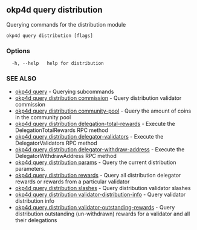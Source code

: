 ## okp4d query distribution

Querying commands for the distribution module

```
okp4d query distribution [flags]
```

### Options

```
  -h, --help   help for distribution
```

### SEE ALSO

* [okp4d query](okp4d_query.md)	 - Querying subcommands
* [okp4d query distribution commission](okp4d_query_distribution_commission.md)	 - Query distribution validator commission
* [okp4d query distribution community-pool](okp4d_query_distribution_community-pool.md)	 - Query the amount of coins in the community pool
* [okp4d query distribution delegation-total-rewards](okp4d_query_distribution_delegation-total-rewards.md)	 - Execute the DelegationTotalRewards RPC method
* [okp4d query distribution delegator-validators](okp4d_query_distribution_delegator-validators.md)	 - Execute the DelegatorValidators RPC method
* [okp4d query distribution delegator-withdraw-address](okp4d_query_distribution_delegator-withdraw-address.md)	 - Execute the DelegatorWithdrawAddress RPC method
* [okp4d query distribution params](okp4d_query_distribution_params.md)	 - Query the current distribution parameters.
* [okp4d query distribution rewards](okp4d_query_distribution_rewards.md)	 - Query all distribution delegator rewards or rewards from a particular validator
* [okp4d query distribution slashes](okp4d_query_distribution_slashes.md)	 - Query distribution validator slashes
* [okp4d query distribution validator-distribution-info](okp4d_query_distribution_validator-distribution-info.md)	 - Query validator distribution info
* [okp4d query distribution validator-outstanding-rewards](okp4d_query_distribution_validator-outstanding-rewards.md)	 - Query distribution outstanding (un-withdrawn) rewards for a validator and all their delegations
